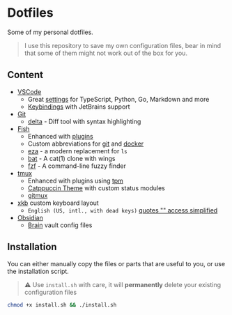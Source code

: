 # Dotfiles
Some of my personal dotfiles.

> I use this repository to save my own configuration files, bear in mind that some of them might not work out of the box for you.

## Content
- [VSCode](./vscode)
  - Great [settings](./vscode/settings.json) for TypeScript, Python, Go, Markdown and more
  - [Keybindings](./vscode/keybindings.json) with JetBrains support
- [Git](./git)
  - [delta](https://github.com/dandavison/delta) - Diff tool with syntax highlighting
- [Fish](./fish)
  - Enhanced with [plugins](./fish/fish_plugins)
  - Custom abbreviations for [git](./fish/abbreviations/git.fish) and [docker](./fish/abbreviations/docker.fish)
  - [eza](https://github.com/eza-community/eza) - a modern replacement for `ls`
  - [bat](https://github.com/sharkdp/bat) - A cat(1) clone with wings
  - [fzf](https://github.com/junegunn/fzf) - A command-line fuzzy finder
- [tmux](./tmux/)
  - Enhanced with plugins using [tpm](https://github.com/tmux-plugins/tpm)
  - [Catppuccin Theme](https://github.com/catppuccin/tmux) with custom status modules
  - [gitmux](https://github.com/arl/gitmux)
- [xkb](./xkb/) custom keyboard layout
  - `English (US, intl., with dead keys)` [quotes "" access simplified](./xkb/us#L128)
- [Obsidian](https://obsidian.md/)
  - [Brain](https://brain.rezar.fr) vault config files

## Installation

You can either manually copy the files or parts that are useful to you, or use the installation script.

> ⚠️ Use `install.sh` with care, it will **permanently** delete your existing configuration files

```sh
chmod +x install.sh && ./install.sh
```

